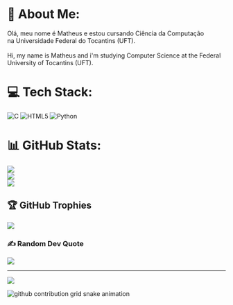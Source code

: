 
# 💫 About Me:
Olá, meu nome é Matheus e estou cursando Ciência da Computação<br>na Universidade Federal do Tocantins (UFT).<br><br>Hi, my name is Matheus and i'm studying Computer Science at the Federal<br>University of Tocantins (UFT).


# 💻 Tech Stack:
![C](https://img.shields.io/badge/c-%2300599C.svg?style=for-the-badge&logo=c&logoColor=white) ![HTML5](https://img.shields.io/badge/html5-%23E34F26.svg?style=for-the-badge&logo=html5&logoColor=white) ![Python](https://img.shields.io/badge/python-3670A0?style=for-the-badge&logo=python&logoColor=ffdd54)
# 📊 GitHub Stats:
![](https://github-readme-stats.vercel.app/api?username=matheuspontes01&theme=dark&hide_border=false&include_all_commits=false&count_private=false)<br/>
![](https://nirzak-streak-stats.vercel.app/?user=matheuspontes01&theme=dark&hide_border=false)<br/>
![](https://github-readme-stats.vercel.app/api/top-langs/?username=matheuspontes01&theme=dark&hide_border=false&include_all_commits=false&count_private=false&layout=compact)

## 🏆 GitHub Trophies
![](https://github-profile-trophy.vercel.app/?username=matheuspontes01&theme=dark&no-frame=false&no-bg=true&margin-w=4)

### ✍️ Random Dev Quote
![](https://quotes-github-readme.vercel.app/api?type=horizontal&theme=dark)

---
[![](https://visitcount.itsvg.in/api?id=matheuspontes01&icon=0&color=0)](https://visitcount.itsvg.in)

<!-- Proudly created with GPRM ( https://gprm.itsvg.in ) -->

<picture align="center">
  <source media="(prefers-color-scheme: dark)" srcset="https://raw.githubusercontent.com/mari4souza/matheuspontes01/output/github-contribution-grid-snake-dark.svg">
  <source media="(prefers-color-scheme: light)" srcset="https://raw.githubusercontent.com/mari4souza/matheuspontes01/output/github-contribution-grid-snake-dark.svg">
  <img align="center" alt="github contribution grid snake animation" src="https://raw.githubusercontent.com/mari4souza/matheuspontes01/output/github-contribution-grid-snake.svg">
</picture>
